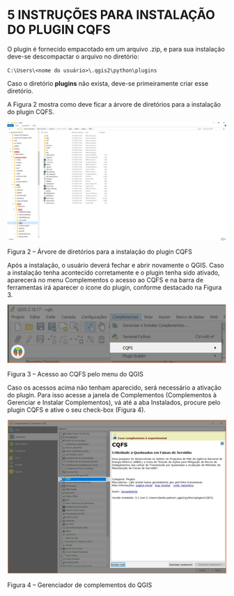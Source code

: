 # 5     INSTRUÇÕES PARA INSTALAÇÃO DO PLUGIN CQFS

O plugin é fornecido empacotado em um arquivo .zip, e para sua instalação deve-se descompactar o arquivo no diretório:

`C:\Users\<nome do usuário>\.qgis2\python\plugins`

Caso o diretório **plugins** não exista, deve-se primeiramente criar esse diretório.

A Figura 2 mostra como deve ficar a árvore de diretórios para a instalação do plugin CQFS.

![Árvore de diretórios para a instalação do plugin CQFS](Figuras_Manual/Figura_2.PNG)                                 

Figura 2 – Árvore de diretórios para a instalação do plugin CQFS

 

Após a instalação, o usuário deverá fechar e abrir novamente o QGIS. Caso a instalação tenha acontecido corretamente e o plugin tenha sido ativado, aparecerá no menu Complementos o acesso ao CQFS e na barra de ferramentas irá aparecer o ícone do plugin, conforme destacado na Figura 3.

![Acesso ao CQFS pelo menu do QGIS](Figuras_Manual/Figura_3.PNG)      

Figura 3 – Acesso ao CQFS pelo menu do QGIS

 

Caso os acessos acima não tenham aparecido, será necessário a ativação do plugin. Para isso acesse a janela de Complementos (Complementos à Gerenciar e Instalar Complementos), vá até a aba Instalados, procure pelo plugin CQFS e ative o seu check-box (Figura 4).

![Gerenciador de complementos do QGIS](Figuras_Manual/Figura_4.PNG)    

Figura 4 – Gerenciador de complementos do QGIS

 